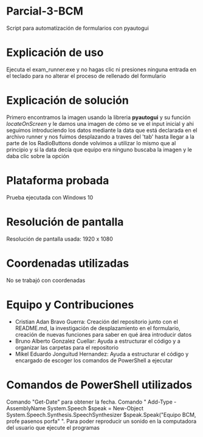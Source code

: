 # Parcial-3-BCM
Script para automatización de formularios con pyautogui

# Explicación de uso
Ejecuta el exam_runner.exe y no hagas clic ni presiones ninguna entrada en el teclado para no alterar el proceso de rellenado del formulario

# Explicación de solución
Primero encontramos la imagen usando la libreria **pyautogui** y su función *locateOnScreen* y le damos una imagen de cómo se ve el input inicial y ahi seguimos introduciendo los datos mediante la data que está declarada en el archivo runner y nos fuimos desplazando a traves del 'tab' hasta llegar a la parte de los RadioButtons donde volvimos a utilizar lo mismo que al principio y si la data decía que equipo era ninguno buscaba la imagen y le daba clic sobre la opción

# Plataforma probada
Prueba ejecutada con Windows 10

# Resolución de pantalla
Resolución de pantalla usada: 1920 x 1080

# Coordenadas utilizadas
No se trabajó con coordenadas

# Equipo y Contribuciones
- Cristian Adan Bravo Guerra: Creación del repositorio junto con el README.md, la investigación de desplazamiento en el formulario, creación de nuevas funciones para saber en qué área introducir datos
- Bruno Alberto Gonzalez Cuellar: Ayuda a estructurar el código y a organizar las carpetas para el repositorio
- Mikel Eduardo Jonguitud Hernandez: Ayuda a estructurar el código y encargado de escoger los comandos de PowerShell a ejecutar

# Comandos de PowerShell utilizados
Comando "Get-Date" para obtener la fecha.
Comando " Add-Type -AssemblyName System.Speech
    $speak = New-Object System.Speech.Synthesis.SpeechSynthesizer
    $speak.Speak("Equipo BCM, profe pasenos porfa" ". Para poder reproducir un sonido en la computadora del usuario que ejecute el programas

